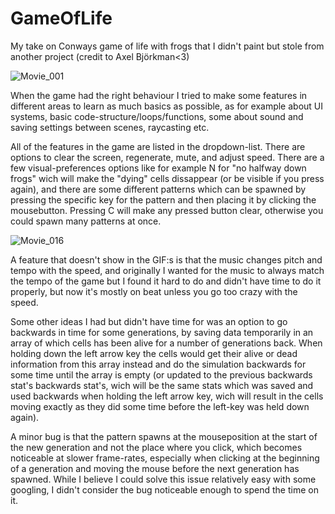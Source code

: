 # GameOfLife
My take on Conways game of life with frogs that I didn't paint but stole from another project (credit to Axel Björkman<3) 

![Movie_001](https://github.com/toveandersson/GameOfLife/assets/142992384/ee9eb6f0-54d0-473d-b844-3af40e6ca83a)

When the game had the right behaviour I tried to make some features in different areas to learn as much basics as possible, as for example about UI systems, basic code-structure/loops/functions, some about sound and saving settings between scenes, raycasting etc.

All of the features in the game are listed in the dropdown-list. There are options to clear the screen, regenerate, mute, and adjust speed. There are a few visual-preferences options like for example N for "no halfway down frogs" wich will make the "dying" cells dissappear (or be visible if you press again), and there are some different patterns which can be spawned by pressing the specific key for the pattern and then placing it by clicking the mousebutton. Pressing C will make any pressed button clear, otherwise you could spawn many patterns at once.

![Movie_016](https://github.com/toveandersson/GameOfLife/assets/142992384/2629ae51-553a-4d79-abdf-f9473f83083f)

A feature that doesn't show in the GIF:s is that the music changes pitch and tempo with the speed, and originally I wanted for the music to always match the tempo of the game but I found it hard to do and didn't have time to do it properly, but now it's mostly on beat unless you go too crazy with the speed. 

Some other ideas I had but didn't have time for was an option to go backwards in time for some generations, by saving data temporarily in an array of which cells has been alive for a number of generations back. When holding down the left arrow key the cells would get their alive or dead information from this array instead and do the simulation backwards for some time until the array is empty (or updated to the previous backwards stat's backwards stat's, wich will be the same stats which was saved and used backwards when holding the left arrow key, wich will result in the cells moving exactly as they did some time before the left-key was held down again).

A minor bug is that the pattern spawns at the mouseposition at the start of the new generation and not the place where you click, which becomes noticeable at slower frame-rates, especially when clicking at the beginning of a generation and moving the mouse before the next generation has spawned. While I believe I could solve this issue relatively easy with some googling, I didn't consider the bug noticeable enough to spend the time on it.
